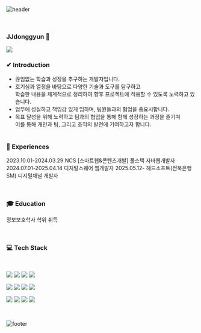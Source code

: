 ![header](https://capsule-render.vercel.app/api?type=waving&&color=gradient&height=100&section=header&fontSize=90)


<br/>
<h3>JJdonggyun 🥳</h3>
<img src="https://readme-typing-svg.demolab.com?font=Noto+Sans&size=16&duration=3000&pause=1000&color=000000&multiline=true&random=false&width=435&height=100&lines=Hello%2C+I'm+Donggyun;I+am+a+web+developer+working+towards+my+goal.;Today+I+take+another+step+forward.">


### ✔ Introduction
- 끊임없는 학습과 성장을 추구하는 개발자입니다.
- 호기심과 열정을 바탕으로 다양한 기술과 도구를 탐구하고<br> 학습한 내용을 체계적으로 정리하여 향후 프로젝트에 적용할 수 있도록 노력하고 있습니다.
- 업무에 성실하고 책임감 있게 임하며, 팀원들과의 협업을 중요시합니다. 
- 목표 달성을 위해 노력하고 팀과의 협업을 통해 함께 성장하는 과정을 즐기며<br> 이를 통해 개인과 팀, 그리고 조직의 발전에 기여하고자 합니다.
<br/><br/>

<!-- <a href="https://gyun113.modoo.at/"><img src="https://img.shields.io/badge/portfolio-03C75A?style=flat-square&logo=Naver&logoColor=white"></a> -->
<!-- <a href="#"><img src="https://img.shields.io/badge/Notion-ffffff?style=flat-square&logo=Notion&logoColor=black"/></a> -->
 

### 📖 Experiences
2023.10.01-2024.03.29 NCS [스마트웹&콘텐츠개발] 풀스택 자바웹개발자
2024.07.01-2025.04.14 디지털스퀘어 웹개발자
2025.05.12-           헤드소프트(전북은행 SM) 디지털채널 개발자

<br/>

### 🎓 Education
정보보호학사 학위 취득

<br/>
 
<h3>💻 Tech Stack</h3>
 
<br/>

  <p>
  <img src="https://img.shields.io/badge/HTML5-E34F26?style=flat-square&logo=html5&logoColor=fff"/>
  <img src="https://img.shields.io/badge/CSS3-1572B6?style=flat-square&logo=css3&logoColor=fff"/> 
  <img src="https://img.shields.io/badge/JavaScript-F7DF1E?style=flat-square&logo=JavaScript&logoColor=fff"/> 
  <img src="https://img.shields.io/badge/jQuery-0769AD?style=flat-square&logo=jQuery&logoColor=fff"/> 
   </p>

  <p>
  <img src="https://img.shields.io/badge/React-61DAFB?style=flat-square&logo=React&logoColor=fff"/>
  <img src="https://img.shields.io/badge/Spring-6DB33F?style=flat-square&logo=spring&logoColor=fff"/>
  <img src="https://img.shields.io/badge/Oracle-F80000?style=flat-square&logo=Oracle&logoColor=4479A1"/> 
  <img src="https://img.shields.io/badge/JAVA-8F0000?style=flat-square&logo=Java&logoColor=4479A1"/>
  </p>

  <p>
  <img src="https://img.shields.io/badge/GitHub-gray?style=flat-square&logo=GitHub&logoColor=black"/> 
  <img src="https://img.shields.io/badge/Git-blue?style=flat-square&logo=Git&logoColor=F05032"/> 
  <img src="https://img.shields.io/badge/Visual Studio Code-007ACC?style=flat-square&logo=visualstudiocode&logoColor=#007ACC"/> 
  <img src="https://img.shields.io/badge/Eclipse IDE-2C2255?style=flat-square&logo=eclipseide&logoColor=#fff"/> 
  </p>

<br/>

![footer](https://capsule-render.vercel.app/api?type=waving&&color=gradient&height=100&section=footer&fontSize=90)
